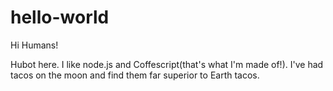 # hello-world

Hi Humans!

Hubot here. I like node.js and Coffescript(that's what I'm made of!).
I've had tacos on the moon and find them far superior to Earth tacos.
